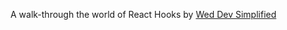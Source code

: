 A walk-through the world of React Hooks by [Wed Dev Simplified](https://www.youtube.com/watch?v=O6P86uwfdR0&list=PLZlA0Gpn_vH8EtggFGERCwMY5u5hOjf-h&index=1&ab_channel=WebDevSimplified)
